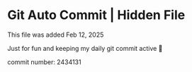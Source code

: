 # Git Auto Commit | Hidden File

This file was added Feb 12, 2025

Just for fun and keeping my daily git commit active 🤪

commit number: 2434131
